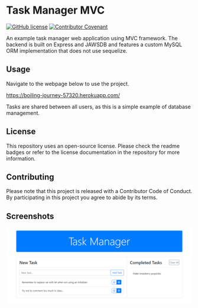 # Task Manager MVC

[![GitHub license](https://img.shields.io/github/license/PeterBaker644/Task-Manager)](https://github.com/PeterBaker644/Task-Manager/blob/master/LICENSE) [![Contributor Covenant](https://img.shields.io/badge/Contributor%20Covenant-v2.0%20adopted-ff69b4.svg)](https://www.contributor-covenant.org/version/2/0/code_of_conduct/code_of_conduct.md)

An example task manager web application using MVC framework. The backend is built on Express and JAWSDB and features a custom MySQL ORM implementation that does not use sequelize.

## Usage

Navigate to the webpage below to use the project. 

https://boiling-journey-57320.herokuapp.com/

Tasks are shared between all users, as this is a simple example of database management.

## License

This repository uses an open-source license. Please check the readme badges or refer to the license documentation in the repository for more information.

## Contributing

Please note that this project is released with a Contributor Code of Conduct. By participating in this project you agree to abide by its terms.

## Screenshots

![Screenshot of the webpage](https://raw.githubusercontent.com/PeterBaker644/Task-Manager/master/screenshots/screenshot-1.png)
